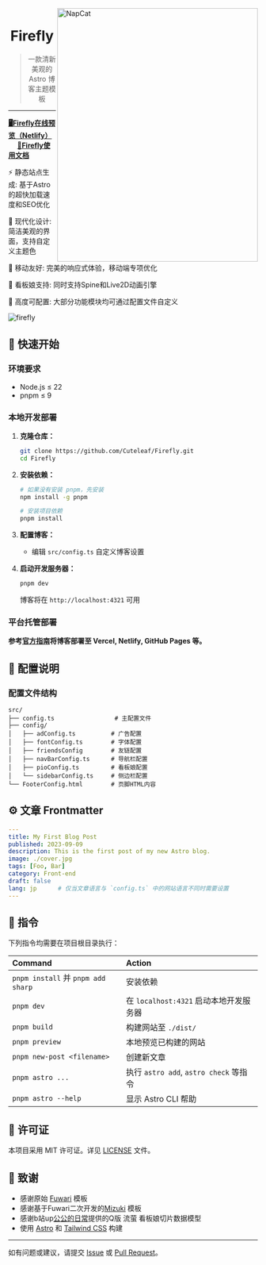 
<img src="https://s2.loli.net/2025/10/14/4mfuArLMowk6EXj.png" width = "405" height = "511" alt="NapCat" align=right />

<div align="center">

# Firefly
> 一款清新美观的 Astro 博客主题模板
</div>


---

[**🖥️Firefly在线预览（Netlify）**](https://demo-firefly.netlify.app/)  &emsp;
[**📝Firefly使用文档**](https://docs-firefly.cuteleaf.cn/)

⚡ 静态站点生成: 基于Astro的超快加载速度和SEO优化

🎨 现代化设计: 简洁美观的界面，支持自定义主题色

📱 移动友好: 完美的响应式体验，移动端专项优化

🌟 看板娘支持: 同时支持Spine和Live2D动画引擎

🔧 高度可配置: 大部分功能模块均可通过配置文件自定义

<img alt="firefly" src="https://s2.loli.net/2025/10/14/bsvCrO4FcSVlQq7.png" />


## 🚀 快速开始

### 环境要求

- Node.js ≤ 22
- pnpm ≤ 9

### 本地开发部署

1. **克隆仓库：**
   ```bash
   git clone https://github.com/Cuteleaf/Firefly.git
   cd Firefly
   ```

2. **安装依赖：**
   ```bash
   # 如果没有安装 pnpm，先安装
   npm install -g pnpm
   
   # 安装项目依赖
   pnpm install
   ```

3. **配置博客：**
   - 编辑 `src/config.ts` 自定义博客设置

4. **启动开发服务器：**
   ```bash
   pnpm dev
   ```
   博客将在 `http://localhost:4321` 可用

### 平台托管部署

**参考[官方指南](https://docs.astro.build/zh-cn/guides/deploy/)将博客部署至 Vercel, Netlify, GitHub Pages 等。**

## 📖 配置说明

### 配置文件结构

```
src/
├── config.ts                 # 主配置文件
├── config/
│   ├── adConfig.ts          # 广告配置
│   ├── fontConfig.ts        # 字体配置
│   ├── friendsConfig        # 友链配置
│   ├── navBarConfig.ts      # 导航栏配置
│   ├── pioConfig.ts         # 看板娘配置
│   └── sidebarConfig.ts     # 侧边栏配置
└── FooterConfig.html        # 页脚HTML内容
```


## ⚙️ 文章 Frontmatter

```yaml
---
title: My First Blog Post
published: 2023-09-09
description: This is the first post of my new Astro blog.
image: ./cover.jpg
tags: [Foo, Bar]
category: Front-end
draft: false
lang: jp      # 仅当文章语言与 `config.ts` 中的网站语言不同时需要设置
---
```

## 🧞 指令

下列指令均需要在项目根目录执行：

| Command                           | Action                            |
|:----------------------------------|:----------------------------------|
| `pnpm install` 并 `pnpm add sharp` | 安装依赖                              |
| `pnpm dev`                        | 在 `localhost:4321` 启动本地开发服务器      |
| `pnpm build`                      | 构建网站至 `./dist/`                   |
| `pnpm preview`                    | 本地预览已构建的网站                        |
| `pnpm new-post <filename>`        | 创建新文章                             |
| `pnpm astro ...`                  | 执行 `astro add`, `astro check` 等指令 |
| `pnpm astro --help`               | 显示 Astro CLI 帮助                   |


## 📄 许可证

本项目采用 MIT 许可证。详见 [LICENSE](../LICENSE) 文件。

## 🙏 致谢

- 感谢原始 [Fuwari](https://github.com/saicaca/fuwari) 模板
- 感谢基于Fuwari二次开发的[Mizuki](https://github.com/matsuzaka-yuki/Mizuki) 模板
- 感谢b站up[公公的日常](https://space.bilibili.com/3546750017080050)提供的Q版 流萤 看板娘切片数据模型
- 使用 [Astro](https://astro.build) 和 [Tailwind CSS](https://tailwindcss.com) 构建
---

如有问题或建议，请提交 [Issue](https://github.com/CuteLeaf/Firefly/issues) 或 [Pull Request](https://github.com/CuteLeaf/Firefly/pulls)。
